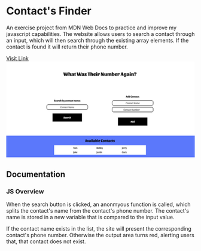 # Contact's Finder

An exercise project from MDN Web Docs to practice and improve my javascript capabilities.
The website allows users to search a contact through an input, which will then search through the existing array elements. If the contact is found it will return their phone number.

[Visit Link](https://anantjawanda.github.io/contacts-finder/)
![](site-screenshot2.png)

## Documentation

### JS Overview

When the search button is clicked, an anonmyous function is called, which splits the contact's name from the contact's phone number. The contact's name is stored in a new variable that is compared to the input value.

If the contact name exists in the list, the site will present the corresponding contact's phone number. Otherwise the output area turns red, alerting users that, that contact does not exist.
